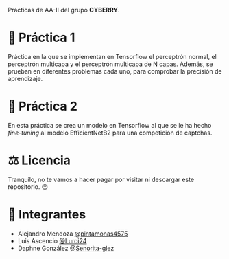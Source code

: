 Prácticas de AA-II del grupo **CYBERRY**.

# 📂 Práctica 1

Práctica en la que se implementan en Tensorflow el perceptrón normal, el perceptrón multicapa y el perceptrón multicapa de N capas. Además, se prueban en diferentes problemas cada uno, para comprobar la precisión de aprendizaje.

# 📂 Práctica 2

En esta práctica se crea un modelo en Tensorflow al que se le ha hecho *fine-tuning* al modelo EfficientNetB2 para una competición de captchas.

# ⚖️ Licencia

Tranquilo, no te vamos a hacer pagar por visitar ni descargar este repositorio. 😌

# 👥 Integrantes

* Alejandro Mendoza [@pintamonas4575](https://github.com/pintamonas4575)
* Luis Ascencio     [@Luroi24](https://github.com/Luroi24)
* Daphne González   [@Senorita-glez](https://github.com/Senorita-glez)